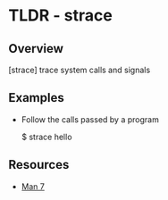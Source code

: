 TLDR - strace
==========

Overview
--------

[strace] trace system calls and signals

Examples
--------

- Follow the calls passed by a program

	$ strace hello

Resources
---------

- [Man 7](http://man7.org/linux/man-pages/man1/strace.1.html)